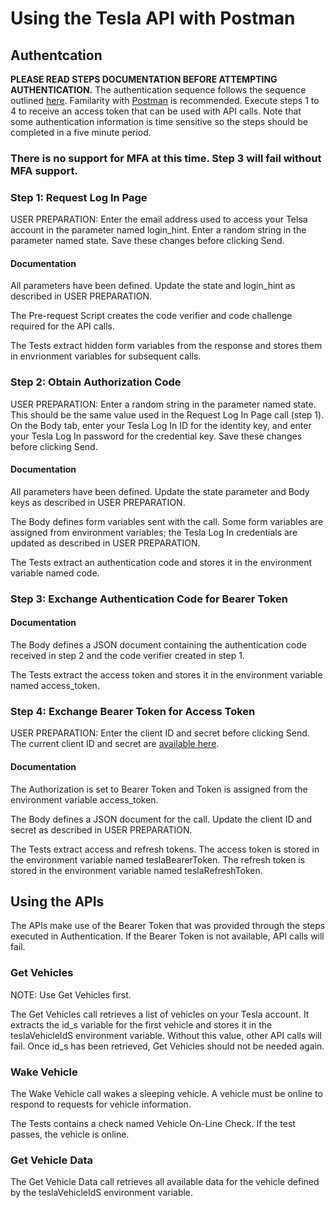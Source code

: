 # Using the Tesla API with Postman

## Authentcation
**PLEASE READ STEPS DOCUMENTATION BEFORE ATTEMPTING AUTHENTICATION.**  The authentication sequence follows the sequence outlined [here](https://tesla-api.timdorr.com/api-basics/authentication).  Familarity with [Postman](https://www.postman.com/) is recommended.  Execute steps 1 to 4 to receive an access token that can be used with API calls.  Note that some authentication information is time sensitive so the steps should be completed in a five minute period.

### There is no support for MFA at this time.  Step 3 will fail without MFA support.

### Step 1: Request Log In Page

USER PREPARATION: Enter the email address used to access your Telsa account in the parameter named login_hint.  Enter a random string in the parameter named state.  Save these changes before clicking Send.

#### Documentation

All parameters have been defined.  Update the state and login_hint as described in USER PREPARATION.

The Pre-request Script creates the code verifier and code challenge required for the API calls.

The Tests extract hidden form variables from the response and stores them in envrionment variables for subsequent calls.

### Step 2: Obtain Authorization Code

USER PREPARATION: Enter a random string in the parameter named state.  This should be the same value used in the Request Log In Page call (step 1).  On the Body tab, enter your Tesla Log In ID for the identity key, and enter your Tesla Log In password for the credential key.   Save these changes before clicking Send.

#### Documentation

All parameters have been defined.  Update the state parameter and Body keys as described in USER PREPARATION.

The Body defines form variables sent with the call.  Some form variables are assigned from environment variables; the Tesla Log In credentials are updated as described in USER PREPARATION.

The Tests extract an authentication code and stores it in the environment variable named code.

### Step 3: Exchange Authentication Code for Bearer Token

#### Documentation

The Body defines a JSON document containing the authentication code received in step 2 and the code verifier created in step 1.

The Tests extract the access token and stores it in the environment variable named access_token.

### Step 4: Exchange Bearer Token for Access Token

USER PREPARATION: Enter the client ID and secret before clicking Send. The current client ID and secret are [available here](https://pastebin.com/pS7Z6yyP).

#### Documentation

The Authorization is set to Bearer Token and Token is assigned from the environment variable access_token.

The Body defines a JSON document for the call.  Update the client ID and secret as described in USER PREPARATION.

The Tests extract access and refresh tokens.  The access token is stored in the environment variable named teslaBearerToken.  The refresh token is stored in the environment variable named teslaRefreshToken.


## Using the APIs

The APIs make use of the Bearer Token that was provided through the steps executed in Authentication.  If the Bearer Token is not available, API calls will fail.

### Get Vehicles

NOTE: Use Get Vehicles first.

The Get Vehicles call retrieves a list of vehicles on your Tesla account.  It extracts the id_s variable for the first vehicle and stores it in the teslaVehicleIdS environment variable.  Without this value, other API calls will fail.  Once id_s has been retrieved, Get Vehicles should not be needed again.

### Wake Vehicle

The Wake Vehicle call wakes a sleeping vehicle.  A vehicle must be online to respond to requests for vehicle information.

The Tests contains a check named Vehicle On-Line Check.  If the test passes, the vehicle is online.

### Get Vehicle Data

The Get Vehicle Data call retrieves all available data for the vehicle defined by the teslaVehicleIdS environment variable.

